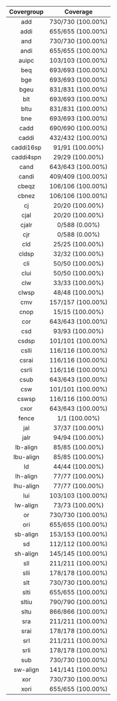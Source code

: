 
|Covergroup|Coverage|
|:--------:|:------:|
|add|730/730 (100.00%)|
|addi|655/655 (100.00%)|
|and|730/730 (100.00%)|
|andi|655/655 (100.00%)|
|auipc|103/103 (100.00%)|
|beq|693/693 (100.00%)|
|bge|693/693 (100.00%)|
|bgeu|831/831 (100.00%)|
|blt|693/693 (100.00%)|
|bltu|831/831 (100.00%)|
|bne|693/693 (100.00%)|
|cadd|690/690 (100.00%)|
|caddi|432/432 (100.00%)|
|caddi16sp|91/91 (100.00%)|
|caddi4spn|29/29 (100.00%)|
|cand|643/643 (100.00%)|
|candi|409/409 (100.00%)|
|cbeqz|106/106 (100.00%)|
|cbnez|106/106 (100.00%)|
|cj|20/20 (100.00%)|
|cjal|20/20 (100.00%)|
|cjalr|0/588 (0.00%)|
|cjr|0/588 (0.00%)|
|cld|25/25 (100.00%)|
|cldsp|32/32 (100.00%)|
|cli|50/50 (100.00%)|
|clui|50/50 (100.00%)|
|clw|33/33 (100.00%)|
|clwsp|48/48 (100.00%)|
|cmv|157/157 (100.00%)|
|cnop|15/15 (100.00%)|
|cor|643/643 (100.00%)|
|csd|93/93 (100.00%)|
|csdsp|101/101 (100.00%)|
|cslli|116/116 (100.00%)|
|csrai|116/116 (100.00%)|
|csrli|116/116 (100.00%)|
|csub|643/643 (100.00%)|
|csw|101/101 (100.00%)|
|cswsp|116/116 (100.00%)|
|cxor|643/643 (100.00%)|
|fence|1/1 (100.00%)|
|jal|37/37 (100.00%)|
|jalr|94/94 (100.00%)|
|lb-align|85/85 (100.00%)|
|lbu-align|85/85 (100.00%)|
|ld|44/44 (100.00%)|
|lh-align|77/77 (100.00%)|
|lhu-align|77/77 (100.00%)|
|lui|103/103 (100.00%)|
|lw-align|73/73 (100.00%)|
|or|730/730 (100.00%)|
|ori|655/655 (100.00%)|
|sb-align|153/153 (100.00%)|
|sd|112/112 (100.00%)|
|sh-align|145/145 (100.00%)|
|sll|211/211 (100.00%)|
|slli|178/178 (100.00%)|
|slt|730/730 (100.00%)|
|slti|655/655 (100.00%)|
|sltiu|790/790 (100.00%)|
|sltu|866/866 (100.00%)|
|sra|211/211 (100.00%)|
|srai|178/178 (100.00%)|
|srl|211/211 (100.00%)|
|srli|178/178 (100.00%)|
|sub|730/730 (100.00%)|
|sw-align|141/141 (100.00%)|
|xor|730/730 (100.00%)|
|xori|655/655 (100.00%)|
